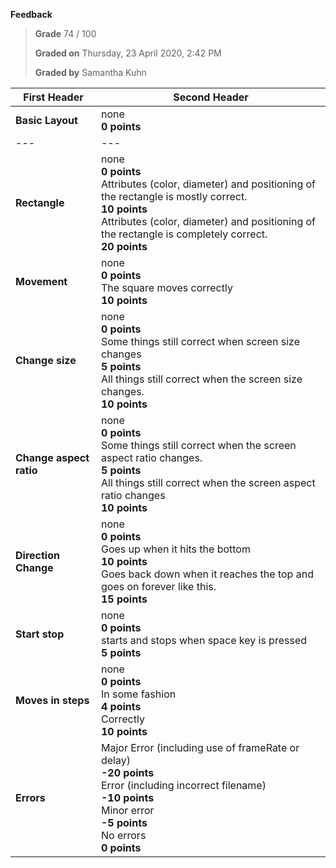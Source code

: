 **Feedback**

> **Grade** 74 / 100
>
> **Graded on** Thursday, 23 April 2020, 2:42 PM
>
> **Graded by** Samantha Kuhn

| First Header        | Second Header                                                                       |
|---------------------|-------------------------------------------------------------------------------------|
| **Basic Layout**    | none<br>**0 points**<br> | Display window size OR background colour correct<br>**10 points** | <br>Display window size AND background color correct<br>**20 points** |
| ---                 | ---                                                                                 |
| **Rectangle**       | none<br>**0 points**<br>Attributes (color, diameter) and positioning of the rectangle is mostly correct.<br>**10 points**<br>Attributes (color, diameter) and positioning of the rectangle is completely correct.<br>**20 points** |
| **Movement**        | none<br>**0 points**<br>The square moves correctly<br>**10 points**                   |
| **Change size**     | none<br>**0 points**<br>Some things still correct when screen size changes<br>**5 points**<br>All things still correct when the screen size changes.<br>**10 points** |
| **Change aspect ratio** | none<br>**0 points**<br>Some things still correct when the screen aspect ratio changes.<br>**5 points**<br>All things still correct when the screen aspect ratio changes<br>**10 points** |
| **Direction Change**| none<br>**0 points**<br>Goes up when it hits the bottom<br>**10 points**<br>Goes back down when it reaches the top and goes on forever like this.<br>**15 points** |
| **Start stop**      | none<br>**0 points**<br>starts and stops when space key is pressed<br>**5 points**   |
| **Moves in steps**  | none<br>**0 points**<br>In some fashion<br>**4 points**<br>Correctly<br>**10 points** |
| **Errors**          | Major Error (including use of frameRate or delay)<br>**-20 points**<br>Error (including incorrect filename)<br>**-10 points**<br>Minor error<br>**-5 points**<br>No errors<br>**0 points** |
